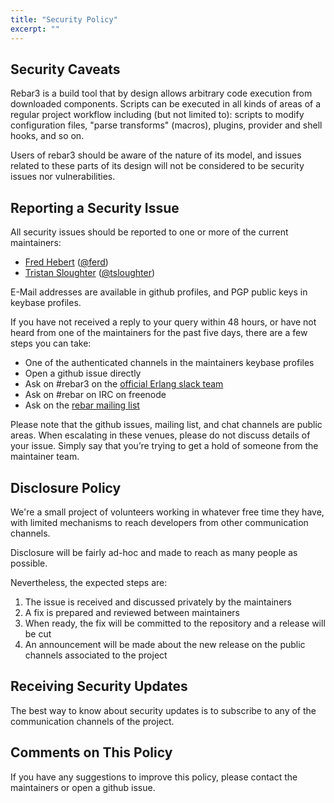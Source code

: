 ```yaml
---
title: "Security Policy"
excerpt: ""
---
```

## Security Caveats

Rebar3 is a build tool that by design allows arbitrary code execution from downloaded components. Scripts can be executed in all kinds of areas of a regular project workflow including (but not limited to): scripts to modify configuration files, "parse transforms" (macros), plugins, provider and shell hooks, and so on.

Users of rebar3 should be aware of the nature of its model, and issues related to these parts of its design will not be considered to be security issues nor vulnerabilities.

## Reporting a Security Issue

All security issues should be reported to one or more of the current maintainers:

- [Fred Hebert](https://keybase.io/mononcqc) ([@ferd](https://github.com/ferd/))
- [Tristan Sloughter](https://keybase.io/tsloughter) ([@tsloughter](https://github.com/tsloughter/))

E-Mail addresses are available in github profiles, and PGP public keys in keybase profiles.

If you have not received a reply to your query within 48 hours, or have not heard from one of the maintainers for the past five days, there are a few steps you can take:

- One of the authenticated channels in the maintainers keybase profiles
- Open a github issue directly
- Ask on #rebar3 on the [official Erlang slack team](https://erlef.org/slack-invite/erlanger)
- Ask on #rebar on IRC on freenode
- Ask on the [rebar mailing list](http://lists.basho.com/mailman/listinfo/rebar_lists.basho.com)

Please note that the github issues, mailing list, and chat channels are public areas. When escalating in these venues, please do not discuss details of your issue. Simply say that you’re trying to get a hold of someone from the maintainer team.

## Disclosure Policy

We're a small project of volunteers working in whatever free time they have, with limited mechanisms to reach developers from other communication channels.

Disclosure will be fairly ad-hoc and made to reach as many people as possible.

Nevertheless, the expected steps are:

1. The issue is received and discussed privately by the maintainers
2. A fix is prepared and reviewed between maintainers
3. When ready, the fix will be committed to the repository and a release will be cut
4. An announcement will be made about the new release on the public channels associated to the project

## Receiving Security Updates

The best way to know about security updates is to subscribe to any of the communication channels of the project.

## Comments on This Policy

If you have any suggestions to improve this policy, please contact the maintainers or open a github issue.
